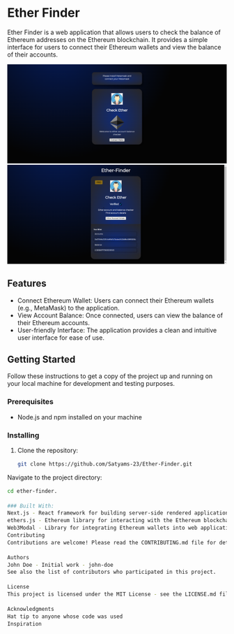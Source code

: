 # Ether Finder

Ether Finder is a web application that allows users to check the balance of Ethereum addresses on the Ethereum blockchain. It provides a simple interface for users to connect their Ethereum wallets and view the balance of their accounts.

<img src="https://github.com/Satyams-23/Ether-Finder/blob/620b6b243f00c582974ee6d8bf6ca6b461487078/ether-finder/public/image.png"/>
<img src="https://github.com/Satyams-23/Ether-Finder/blob/d49ddc79bd7e3c5f174f0c995af0047ca0ab26c0/ether-finder/public/image1.png"/>

## Features

- Connect Ethereum Wallet: Users can connect their Ethereum wallets (e.g., MetaMask) to the application.
- View Account Balance: Once connected, users can view the balance of their Ethereum accounts.
- User-friendly Interface: The application provides a clean and intuitive user interface for ease of use.

## Getting Started

Follow these instructions to get a copy of the project up and running on your local machine for development and testing purposes.

### Prerequisites

- Node.js and npm installed on your machine

### Installing

1. Clone the repository:

   ```bash
   git clone https://github.com/Satyams-23/Ether-Finder.git

Navigate to the project directory:
 
   ```bash
 cd ether-finder.

### Built With:
Next.js - React framework for building server-side rendered applications
ethers.js - Ethereum library for interacting with the Ethereum blockchain
Web3Modal - Library for integrating Ethereum wallets into web applications
Contributing
Contributions are welcome! Please read the CONTRIBUTING.md file for details on our code of conduct, and the process for submitting pull requests.

Authors
John Doe - Initial work - john-doe
See also the list of contributors who participated in this project.

License
This project is licensed under the MIT License - see the LICENSE.md file for details.

Acknowledgments
Hat tip to anyone whose code was used
Inspiration
